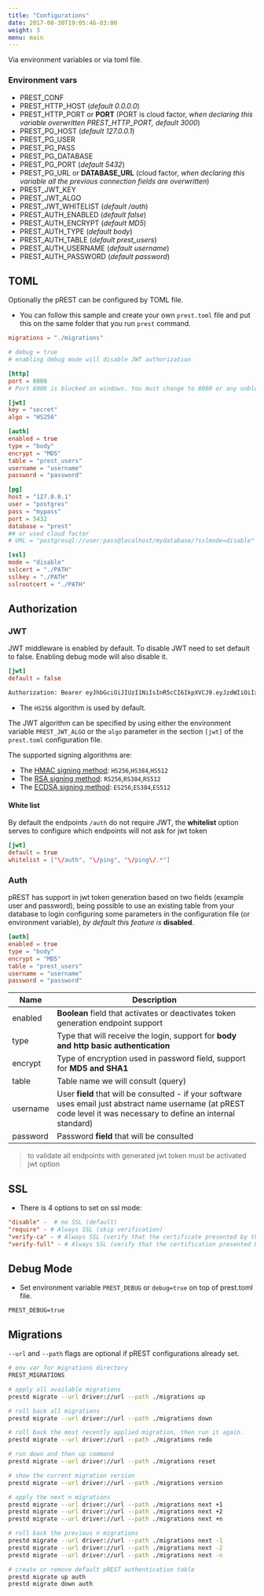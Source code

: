 ```yaml
---
title: "Configurations"
date: 2017-08-30T19:05:46-03:00
weight: 3
menu: main
---
```


Via environment variables or via toml file.

### Environment vars

- PREST\_CONF
- PREST\_HTTP_HOST (*default 0.0.0.0*)
- PREST\_HTTP_PORT or **PORT** (PORT is cloud factor, _when declaring this variable overwritten PREST\_HTTP_PORT, default 3000_)
- PREST\_PG_HOST (*default 127.0.0.1*)
- PREST\_PG_USER
- PREST\_PG_PASS
- PREST\_PG_DATABASE
- PREST\_PG_PORT (*default 5432*)
- PREST\_PG_URL or **DATABASE\_URL** (cloud factor, _when declaring this variable all the previous connection fields are overwritten_)
- PREST\_JWT_KEY
- PREST\_JWT_ALGO
- PREST\_JWT_WHITELIST (*default /auth*)
- PREST\_AUTH_ENABLED (*default false*)
- PREST\_AUTH_ENCRYPT (*default MD5*)
- PREST\_AUTH_TYPE (*default body*)
- PREST\_AUTH_TABLE (*default prest_users*)
- PREST\_AUTH_USERNAME (*default username*)
- PREST\_AUTH_PASSWORD (*default password*)


## TOML
Optionally the pREST can be configured by TOML file.

- You can follow this sample and create your own `prest.toml` file and put this on the same folder that you run `prest` command.

```toml
migrations = "./migrations"

# debug = true
# enabling debug mode will disable JWT authorization

[http]
port = 6000 
# Port 6000 is blocked on windows. You must change to 8080 or any unblocked port

[jwt]
key = "secret"
algo = "HS256"

[auth]
enabled = true
type = "body"
encrypt = "MD5"
table = "prest_users"
username = "username"
password = "password"

[pg]
host = "127.0.0.1"
user = "postgres"
pass = "mypass"
port = 5432
database = "prest"
## or used cloud factor
# URL = "postgresql://user:pass@localhost/mydatabase/?sslmode=disable"

[ssl]
mode = "disable"
sslcert = "./PATH"
sslkey = "./PATH"
sslrootcert = "./PATH"
```

## Authorization

### JWT

JWT middleware is enabled by default. To disable JWT need to set default to false. Enabling debug mode will also disable it.

```toml
[jwt]
default = false
```

```sh
Authorization: Bearer eyJhbGciOiJIUzI1NiIsInR5cCI6IkpXVCJ9.eyJzdWIiOiIxMjM0NTY3ODkwIiwibmFtZSI6IkpvaG4gRG9lIiwiYWRtaW4iOnRydWV9.TJVA95OrM7E2cBab30RMHrHDcEfxjoYZgeFONFh7HgQ
```

- The `HS256` algorithm is used by default.

The JWT algorithm can be specified by using either the environment variable `PREST_JWT_ALGO` or the `algo` parameter in the section `[jwt]` of the `prest.toml` configuration file.

The supported signing algorithms are:

* The [HMAC signing method](https://en.wikipedia.org/wiki/HMAC): `HS256`,`HS384`,`HS512`
* The [RSA signing method](https://en.wikipedia.org/wiki/RSA_(cryptosystem)): `RS256`,`RS384`,`RS512`
* The [ECDSA signing method](https://en.wikipedia.org/wiki/Elliptic_Curve_Digital_Signature_Algorithm): `ES256`,`ES384`,`ES512`

#### White list

By default the endpoints `/auth` do not require JWT, the **whitelist** option serves to configure which endpoints will not ask for jwt token

```toml
[jwt]
default = true
whitelist = ["\/auth", "\/ping", "\/ping\/.*"]
```

### Auth

pREST has support in jwt token generation based on two fields (example user and password), being possible to use an existing table from your database to login configuring some parameters in the configuration file (or environment variable), _by default this feature is_ **disabled**.

```toml
[auth]
enabled = true
type = "body"
encrypt = "MD5"
table = "prest_users"
username = "username"
password = "password"
```

| Name     | Description                                                                                                                                                           |
| -------- | --------------------------------------------------------------------------------------------------------------------------------------------------------------------- |
| enabled  | **Boolean** field that activates or deactivates token generation endpoint support                                                                                     |
| type     | Type that will receive the login, support for **body and http basic authentication**                                                                                  |
| encrypt  | Type of encryption used in password field, support for **MD5 and SHA1**                                                                                               |
| table    | Table name we will consult (query)                                                                                                                                    |
| username | User **field** that will be consulted - if your software uses email just abstract name username (at pREST code level it was necessary to define an internal standard) |
| password | Password **field** that will be consulted                                                                                                                             |


> to validate all endpoints with generated jwt token must be activated jwt option


## SSL

- There is 4 options to set on ssl mode:

```toml
"disable" -  # no SSL (default)
"require" - # Always SSL (skip verification)
"verify-ca" - # Always SSL (verify that the certificate presented by the server was signed by a trusted CA)
"verify-full" - # Always SSL (verify that the certification presented by the server was signed by a trusted CA and the server host name matches the one in the certificate)
```

## Debug Mode

- Set environment variable `PREST_DEBUG` or `debug=true` on top of prest.toml file.

```
PREST_DEBUG=true
```

## Migrations

`--url` and `--path` flags are optional if pREST configurations already set.

```bash
# env var for migrations directory
PREST_MIGRATIONS

# apply all available migrations
prestd migrate --url driver://url --path ./migrations up

# roll back all migrations
prestd migrate --url driver://url --path ./migrations down

# roll back the most recently applied migration, then run it again.
prestd migrate --url driver://url --path ./migrations redo

# run down and then up command
prestd migrate --url driver://url --path ./migrations reset

# show the current migration version
prestd migrate --url driver://url --path ./migrations version

# apply the next n migrations
prestd migrate --url driver://url --path ./migrations next +1
prestd migrate --url driver://url --path ./migrations next +2
prestd migrate --url driver://url --path ./migrations next +n

# roll back the previous n migrations
prestd migrate --url driver://url --path ./migrations next -1
prestd migrate --url driver://url --path ./migrations next -2
prestd migrate --url driver://url --path ./migrations next -n

# create or remove default pREST authentication table
prestd migrate up auth
prestd migrate down auth
```
